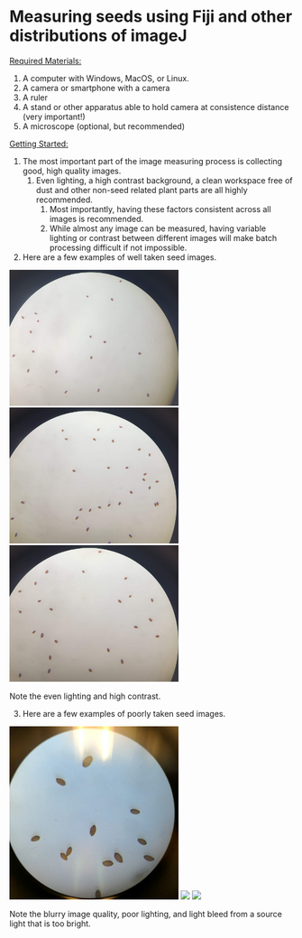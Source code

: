 # Measuring seeds using Fiji and other distributions of imageJ

<ins>Required Materials:</ins>

1. A computer with Windows, MacOS, or Linux.
2. A camera or smartphone with a camera
3. A ruler
4. A stand or other apparatus able to hold camera at consistence distance (very important!)
5. A microscope (optional, but recommended)

<ins>Getting Started:</ins>

1. The most important part of the image measuring process is collecting good, high quality images.
    1. Even lighting, a high contrast background, a clean workspace free of dust and other non-seed related plant parts are all highly recommended.
        1. Most importantly, having these factors consistent across all images is recommended.
        2. While almost any image can be measured, having variable lighting or contrast between different images will make batch processing difficult if not impossible.
2. Here are a few examples of well taken seed images. 

<img src="readme_images/GI_1.jpg" width = 300> <img src="readme_images/GI_2.jpg" width = 300> <img src="readme_images/GI_3.jpg" width = 300>

Note the even lighting and high contrast. 

3. Here are a few examples of poorly taken seed images.

<img src="readme_images/BI_1.jpg" width = 300> <img src="readme_images/BI_2.tif" width = 300> <img src="readme_images/BI_3.tif" width = 300>

Note the blurry image quality, poor lighting, and light bleed from a source light that is too bright.
